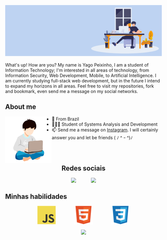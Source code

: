 <div align='center'><img src="sem-titulo1.png.jpg"></div>

<br>
<div="center">
What's up! How are you? My name is Yago Peixinho, I am a student of Information Technology; I'm interested in all areas of technology, from Information Security, Web Development, Mobile, to Artificial Intelligence. I am currently studying full-stack web development, but in the future I intend to expand my horizons in all areas. Feel free to visit my repositories, fork and bookmark, even send me a message on my social networks.
 
<div>
 
## About me
 
<a href="#"><img align="left" width="150" height="#" src="yagopeixinho.png"></a>
 - 📍 From Brazil
 - 👨🏻‍💻 Student of Systems Analysis and Development
 - 📫 Send me a message on [Instagram](https://www.instagram.com/yagopeixinho/?hl=pt-br). I will certainly answer you and let be friends ( ﾉ ^ ｰ ^)ﾉ
 
<br>
<br>
<div align="center">


 <div align="center">
 
## Redes sociais
 </div>
 
<div align="center">
<a href="https://www.instagram.com/yagopeixinho/?hl=pt-br"><img src="https://image.flaticon.com/icons/png/512/1077/1077042.png" width="5%"></a>    
&nbsp;&nbsp;&nbsp;&nbsp;&nbsp;&nbsp;&nbsp;&nbsp;&nbsp;&nbsp;
<a href="https://www.instagram.com/yagopeixinho/?hl=pt-br"><img src="https://image.flaticon.com/icons/png/512/2111/2111363.png" width="5%"></a>
</div>
  
  
</div>

 
 
 
## Minhas habilidades
 </div>
 <p align="center">
    <img height="60" src="https://raw.githubusercontent.com/devicons/devicon/master/icons/javascript/javascript-original.svg">
    &nbsp;&nbsp;&nbsp;&nbsp;&nbsp;&nbsp;&nbsp;&nbsp;&nbsp;&nbsp;&nbsp;&nbsp;&nbsp;
    <img height="60" src="https://raw.githubusercontent.com/devicons/devicon/master/icons/html5/html5-original.svg">
    &nbsp;&nbsp;&nbsp;&nbsp;&nbsp;&nbsp;&nbsp;&nbsp;&nbsp;&nbsp;&nbsp;&nbsp;&nbsp;
    <img height="60" src="https://raw.githubusercontent.com/devicons/devicon/master/icons/css3/css3-original.svg">
 </p>

<p align="center">
  <a href="https://github.com/yagopeixinho/github-readme-stats">
    <img
      align=""
      src="https://github-readme-stats.vercel.app/api/top-langs/?username=yagopeixinho&layout=compact"/>
  </a>
 </p>
